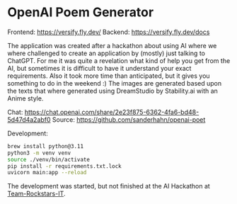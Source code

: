 # OpenAI Poem Generator

Frontend: https://versify.fly.dev/
Backend: https://versify.fly.dev/docs

The application was created after a hackathon about using AI where we where challenged to create an application by (mostly) just talking to ChatGPT. For me it was quite a revelation what kind of help you get from the AI, but sometimes it is difficult to have it understand your exact requirements. Also it took more time than anticipated, but it gives you something to do in the weekend :) The images are generated based upon the texts that where generated using DreamStudio by Stability.ai with an Anime style.

Chat: https://chat.openai.com/share/2e23f875-6362-4fa6-bd48-5d47d4a2abf0
Source: https://github.com/sanderhahn/openai-poet

Development:

```sh
brew install python@3.11
python3 -m venv venv
source ./venv/bin/activate
pip install -r requirements.txt.lock
uvicorn main:app --reload
```

The development was started, but not finished at the AI Hackathon at [Team-Rockstars-IT](https://github.com/Team-Rockstars-IT/Hackathon-AI).
